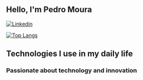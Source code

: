 ## Hello, I'm Pedro Moura

[![Linkedin](https://img.shields.io/badge/LinkedIn-0077B5?style=for-the-badge&logo=linkedin&logoColor=white/)](https://www.linkedin.com/in/pedro-ciriaco-moura/)

[![Top Langs](https://github-readme-stats.vercel.app/api/top-langs/?username=PedroCiriacoMoura&layout=compact)](https://github.com/PedroCiriacoMoura/github-readme-stats)
## Technologies I use in my daily life

### Passionate about technology and innovation 
